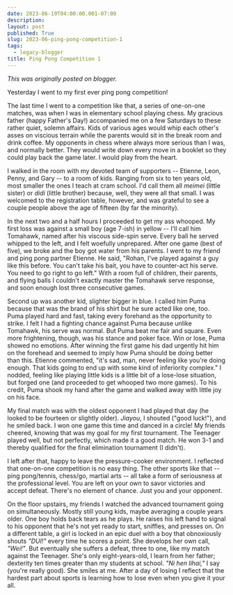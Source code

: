 ```yaml
---
date: 2023-06-19T04:00:00.001-07:00
description: 
layout: post
published: True
slug: 2023-06-ping-pong-competition-1
tags:
  - legacy-blogger
title: Ping Pong Competition 1
---
```


*This was originally posted on blogger.*

Yesterday I went to my first ever ping pong competition!

The last time I went to a competition like that, a series of one-on-one matches, was when I was in elementary school playing chess. My gracious father (happy Father's Day!) accompanied me on a few Saturdays to these rather quiet, solemn affairs. Kids of various ages would whip each other's asses on viscious terrain while the parents would sit in the break room and drink coffee. My opponents in chess where always more serious than I was, and normally better. They would write down every move in a booklet so they could play back the game later. I would play from the heart.

I walked in the room with my devoted team of supporters -- Etienne,
Leon, Penny, and Gary -- to a room of kids. Ranging from six to ten years old, most smaller the ones I teach at cram school. I'd call them all *meimei* (little sister) or *didi* (little brother) because, well, they were all that small. I was welcomed to the registration table, however, and was grateful to see a couple people above the age of fifteen (by far the minority).

In the next two and a half hours I proceeded to get my ass whooped. My first loss was against a small boy (age 7-ish) in yellow -- I'll call him Tomahawk, named after his viscous side-spin serve. Every ball he served whipped to the left, and I felt woefully unprepared. After one game (best of five), we broke and the boy got water from his parents. I went to my friend and ping pong partner Etienne. He said, "Rohan, I've played against a guy like this before. You can't take his bait, you have to counter-act his serve. You need to go right to go left." With a room full of children, their parents, and flying balls I couldn't exactly master the Tomahawk serve response, and soon enough lost three consecutive games.  


Second up was another kid, slighter bigger in blue. I called him Puma because that was the brand of his shirt but he sure acted like one, too. Puma played hard and fast, taking every forehand as the opportunity to strike. I felt I had a fighting chance against Puma because unlike Tomahawk, his serve was normal. But Puma beat me fair and square. Even more frightening, though, was his stance and poker face. Win or lose, Puma showed no emotions. After winning the first game his dad urgently hit him on the forehead and seemed to imply how Puma should be doing better than this. Etienne commented, "it's sad, man, never feeling like you're doing enough. That kids going to end up with some kind of inferiority complex." I nodded, feeling like playing little kids is a little bit of a lose-lose situation, but forged one (and proceeded to get whooped two more games). To his credit, Puma shook my hand after the game and walked away with little joy on his face.  


My final match was with the oldest opponent I had played that day (he looked to be fourteen or slightly older). *Jiayou*, I shouted ("good luck!"), and he smiled back. I won one game this time and danced in a circle! My friends cheered, knowing that was my goal for my first tournament. The Teenager played well, but not perfectly, which made it a good match. He won 3-1 and thereby qualified for the final elimination tournament (I didn't).

I left after that, happy to leave the pressure-cooker environment. I reflected that one-on-one competition is no easy thing. The other sports like that -- ping pong/tennis, chess/go, martial arts -- all take a form of seriousness at the professional level. You are left on your own to savor victories and accept defeat. There's no element of chance. Just you and your opponent.

On the floor upstairs, my friends I watched the advanced tournament going on simultaneously. Mostly still young kids, maybe averaging a couple years older. One boy holds back tears as he plays. He raises his left hand to signal to his opponent that he's not yet ready to start, sniffles, and presses on. On a different table, a girl is locked in an epic duel with a boy that obnoxiously shouts *"DUI!"* every time he scores a point. She develops her own call, *"Wei!"*. But eventually she suffers a defeat, three to one, like my match against the Teenager. She's only eight-years-old, I learn from her father; dexterity ten times greater than my students at school. *"Ni hen lihai,"* I say (you're really good). She smiles at me. After a day of losing I reflect that the hardest part about sports is learning how to lose even when you give it your all.  


  


